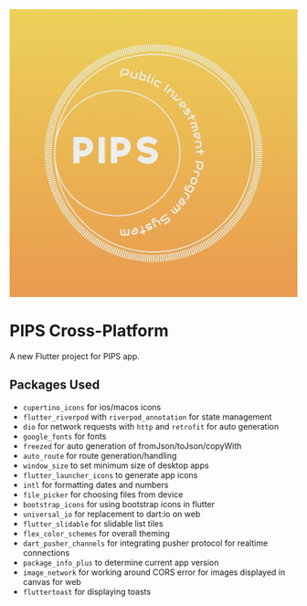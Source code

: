 ![logo](assets/logo.png)

# PIPS Cross-Platform

A new Flutter project for PIPS app.

## Packages Used

- `cupertino_icons` for ios/macos icons
- `flutter_riverpod` with `riverpod_annotation` for state management
- `dio` for network requests with `http` and `retrofit` for auto generation
- `google_fonts` for fonts
- `freezed` for auto generation of fromJson/toJson/copyWith
- `auto_route` for route generation/handling
- `window_size` to set minimum size of desktop apps
- `flutter_launcher_icons` to generate app icons
- `intl` for formatting dates and numbers
- `file_picker` for choosing files from device
- `bootstrap_icons` for using bootstrap icons in flutter
- `universal_io` for replacement to dart:io on web
- `flutter_slidable` for slidable list tiles
- `flex_color_schemes` for overall theming
- `dart_pusher_channels` for integrating pusher protocol for realtime connections
- `package_info_plus` to determine current app version
- `image_network` for working around CORS error for images displayed in canvas for web
- `fluttertoast` for displaying toasts